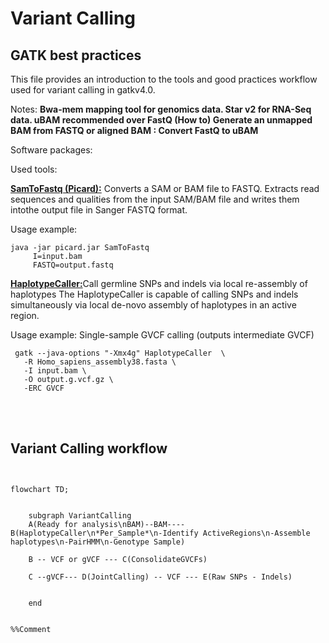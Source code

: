 # Variant Calling

## GATK best practices

This file provides an introduction to the tools and good practices workflow used for variant calling in gatkv4.0.

Notes:
**Bwa-mem mapping tool for genomics data.
Star v2 for RNA-Seq data.
uBAM recommended over FastQ
(How to) Generate an unmapped BAM from FASTQ or aligned BAM : Convert FastQ to uBAM**

Software packages:


Used tools:

[**SamToFastq (Picard):**](https://gatk.broadinstitute.org/hc/en-us/articles/360036485372-SamToFastq-Picard) Converts a SAM or BAM file to FASTQ. Extracts read sequences and qualities from the input SAM/BAM file and writes them intothe output file in Sanger FASTQ format.

Usage example:
```
java -jar picard.jar SamToFastq 
     I=input.bam
     FASTQ=output.fastq
```

[**HaplotypeCaller:**](https://gatk.broadinstitute.org/hc/en-us/articles/360037225632-HaplotypeCaller)Call germline SNPs and indels via local re-assembly of haplotypes
The HaplotypeCaller is capable of calling SNPs and indels simultaneously via local de-novo assembly of haplotypes in an active region.

Usage example: Single-sample GVCF calling (outputs intermediate GVCF)

```
 gatk --java-options "-Xmx4g" HaplotypeCaller  \
   -R Homo_sapiens_assembly38.fasta \
   -I input.bam \
   -O output.g.vcf.gz \
   -ERC GVCF
```
<br><br>

## Variant Calling workflow

```mermaid


flowchart TD;


    subgraph VariantCalling
    A(Ready for analysis\nBAM)--BAM---- B(HaplotypeCaller\n*Per_Sample*\n-Identify ActiveRegions\n-Assemble haplotypes\n-PairHMM\n-Genotype Sample)
    
    B -- VCF or gVCF --- C(ConsolidateGVCFs)   

    C --gVCF--- D(JointCalling) -- VCF --- E(Raw SNPs - Indels)

    
    end


%%Comment






```